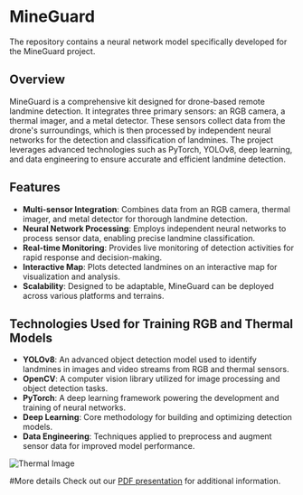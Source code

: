 # MineGuard

The repository contains a neural network model specifically developed for the MineGuard project.

## Overview
MineGuard is a comprehensive kit designed for drone-based remote landmine detection. It integrates three primary sensors: an RGB camera, a thermal imager, and a metal detector. These sensors collect data from the drone's surroundings, which is then processed by independent neural networks for the detection and classification of landmines. The project leverages advanced technologies such as PyTorch, YOLOv8, deep learning, and data engineering to ensure accurate and efficient landmine detection.

## Features
- **Multi-sensor Integration**: Combines data from an RGB camera, thermal imager, and metal detector for thorough landmine detection.
- **Neural Network Processing**: Employs independent neural networks to process sensor data, enabling precise landmine classification.
- **Real-time Monitoring**: Provides live monitoring of detection activities for rapid response and decision-making.
- **Interactive Map**: Plots detected landmines on an interactive map for visualization and analysis.
- **Scalability**: Designed to be adaptable, MineGuard can be deployed across various platforms and terrains.

## Technologies Used for Training RGB and Thermal Models
- **YOLOv8**: An advanced object detection model used to identify landmines in images and video streams from RGB and thermal sensors.
- **OpenCV**: A computer vision library utilized for image processing and object detection tasks.
- **PyTorch**: A deep learning framework powering the development and training of neural networks.
- **Deep Learning**: Core methodology for building and optimizing detection models.
- **Data Engineering**: Techniques applied to preprocess and augment sensor data for improved model performance.
  
![Thermal Image](media/media/real-landmine-detection.gif)

#More details
Check out our [PDF presentation](media/MineGuard_Presentation.pdf) for additional information.
